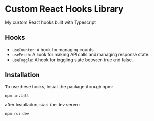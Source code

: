 # Custom React Hooks Library

My custom React hooks built with Typescript

## Hooks

- `useCounter`: A hook for managing counts.
- `useFetch`: A hook for making API calls and managing response state.
- `useToggle`: A hook for toggling state between true and false.

## Installation

To use these hooks, install the package through npm:

```bash
npm install
```

after installation, start the dev server:

```bash
npm run dev
```
